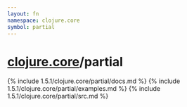 ```yaml
---
layout: fn
namespace: clojure.core
symbol: partial
---
```


# [clojure.core](../)/partial

{% include 1.5.1/clojure.core/partial/docs.md %}
{% include 1.5.1/clojure.core/partial/examples.md %}
{% include 1.5.1/clojure.core/partial/src.md %}

